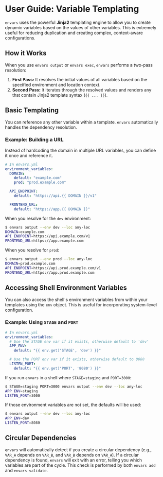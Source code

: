 # User Guide: Variable Templating

`envars` uses the powerful **Jinja2** templating engine to allow you to create dynamic variables based on the values of other variables. This is extremely useful for reducing duplication and creating complex, context-aware configurations.

## How it Works

When you use `envars output` or `envars exec`, `envars` performs a two-pass resolution:

1.  **First Pass:** It resolves the initial values of all variables based on the specified environment and location context.
2.  **Second Pass:** It iterates through the resolved values and renders any that contain Jinja2 template syntax (`{{ ... }}`).

## Basic Templating

You can reference any other variable within a template. `envars` automatically handles the dependency resolution.

### Example: Building a URL

Instead of hardcoding the domain in multiple URL variables, you can define it once and reference it.

```yaml
# In envars.yml
environment_variables:
  DOMAIN:
    default: "example.com"
    prod: "prod.example.com"

  API_ENDPOINT:
    default: "https://api.{{ DOMAIN }}/v1"

  FRONTEND_URL:
    default: "https://app.{{ DOMAIN }}"
```

When you resolve for the `dev` environment:

```bash
$ envars output --env dev --loc any-loc
DOMAIN=example.com
API_ENDPOINT=https://api.example.com/v1
FRONTEND_URL=https://app.example.com
```

When you resolve for `prod`:

```bash
$ envars output --env prod --loc any-loc
DOMAIN=prod.example.com
API_ENDPOINT=https://api.prod.example.com/v1
FRONTEND_URL=https://app.prod.example.com
```

## Accessing Shell Environment Variables

You can also access the shell's environment variables from within your templates using the `env` object. This is useful for incorporating system-level configuration.

### Example: Using `STAGE` and `PORT`

```yaml
# In envars.yml
environment_variables:
  # Use the STAGE env var if it exists, otherwise default to 'dev'
  APP_ENV:
    default: "{{ env.get('STAGE', 'dev') }}"

  # Use the PORT env var if it exists, otherwise default to 8080
  LISTEN_PORT:
    default: "{{ env.get('PORT', '8080') }}"
```

If you run `envars` in a shell where `STAGE=staging` and `PORT=3000`:

```bash
$ STAGE=staging PORT=3000 envars output --env dev --loc any-loc
APP_ENV=staging
LISTEN_PORT=3000
```

If those environment variables are not set, the defaults will be used:

```bash
$ envars output --env dev --loc any-loc
APP_ENV=dev
LISTEN_PORT=8080
```

## Circular Dependencies

`envars` will automatically detect if you create a circular dependency (e.g., `VAR_A` depends on `VAR_B`, and `VAR_B` depends on `VAR_A`). If a circular dependency is found, `envars` will exit with an error, telling you which variables are part of the cycle. This check is performed by both `envars add` and `envars validate`.
